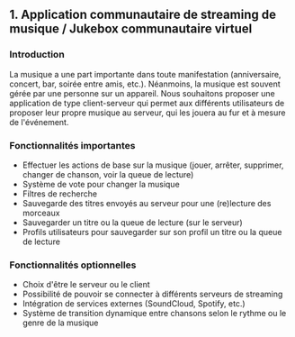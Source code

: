 ## 1. Application communautaire de streaming de musique / Jukebox communautaire virtuel

### Introduction

La musique a une part importante dans toute manifestation \(anniversaire, concert, bar, soirée entre amis, etc.\). Néanmoins, la musique est souvent gérée par une personne sur un appareil. Nous souhaitons proposer une application de type client-serveur qui permet aux différents utilisateurs de proposer leur propre musique au serveur, qui les jouera au fur et à mesure de l'événement.

### Fonctionnalités importantes

* Effectuer les actions de base sur la musique \(jouer, arrêter, supprimer, changer de chanson, voir la queue de lecture\)
* Système de vote pour changer la musique
* Filtres de recherche
* Sauvegarde des titres envoyés au serveur pour une \(re\)lecture des morceaux
* Sauvegarder un titre ou la queue de lecture \(sur le serveur\)
* Profils utilisateurs pour sauvegarder sur son profil un titre ou la queue de lecture

### Fonctionnalités optionnelles

* Choix d'être le serveur ou le client
* Possibilité de pouvoir se connecter à différents serveurs de streaming
* Intégration de services externes \(SoundCloud, Spotify, etc.\)
* Système de transition dynamique entre chansons selon le rythme ou le genre de la musique



